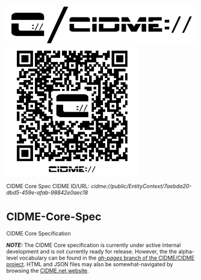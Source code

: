 ![CIDME project banner logo - dual](logos/cidme-banner_logo-dual-750x150.png "CIDME project banner logo - dual")
![CIDME Core Spec QR code - cidme://public/EntityContext/7aebda20-dbd5-459e-afab-98842e0aec18](logos/cidme-core_spec-qr_code-350x350.png "CIDME Core Spec QR code - cidme://public/EntityContext/7aebda20-dbd5-459e-afab-98842e0aec18")

CIDME Core Spec CIDME ID/URL: _cidme://public/EntityContext/7aebda20-dbd5-459e-afab-98842e0aec18_


# CIDME-Core-Spec
CIDME Core Specification

**_NOTE:_** The CIDME Core specification is currently under active internal development and is not currently ready for release.  However, the the alpha-level vocabulary can be found in the [_gh-pages_ branch of the CIDME/CIDME project](https://github.com/cidme/CIDME/tree/gh-pages).  HTML and JSON files may also be somewhat-navigated by browsing the [CIDME.net website](http://cidme.net).
